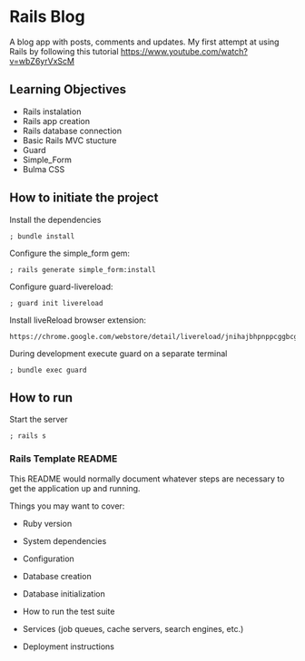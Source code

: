 # Rails Blog

A blog app with posts, comments and updates. My first attempt at using Rails by following this tutorial https://www.youtube.com/watch?v=wbZ6yrVxScM

## Learning Objectives

- Rails instalation
- Rails app creation
- Rails database connection
- Basic Rails MVC stucture
- Guard
- Simple_Form
- Bulma CSS

## How to initiate the project

Install the dependencies

```
; bundle install
```

Configure the simple_form gem:

```
; rails generate simple_form:install
```

Configure guard-livereload:

```
; guard init livereload
```

Install liveReload browser extension:

```
https://chrome.google.com/webstore/detail/livereload/jnihajbhpnppcggbcgedagnkighmdlei
```

During development execute guard on a separate terminal

```
; bundle exec guard
```

## How to run

Start the server

```
; rails s
```

### Rails Template README

This README would normally document whatever steps are necessary to get the
application up and running.

Things you may want to cover:

- Ruby version

- System dependencies

- Configuration

- Database creation

- Database initialization

- How to run the test suite

- Services (job queues, cache servers, search engines, etc.)

- Deployment instructions
